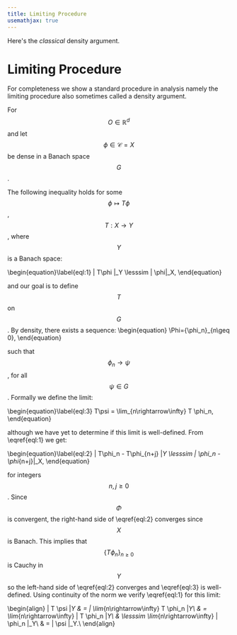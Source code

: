 ```yaml
---
title: Limiting Procedure
usemathjax: true
---
```


Here's the *classical* density argument.

# Limiting Procedure

For completeness we show a standard procedure in analysis namely the limiting
procedure also sometimes called a density argument.

For $$O\in \mathbb{R}^d$$ and let $$\phi\in\mathcal{C} = X$$ be dense in a Banach space $$G$$.

The following inequality holds for some $$\phi\mapsto T\phi$$, $$T: X\rightarrow
Y$$, where $$Y$$ is a Banach space:

\begin{equation}\label{eql:1}
\| T\phi \|_Y \lesssim \| \phi\|_X,
\end{equation}

and our goal is to define $$T$$ on $$G$$. By density, there exists a sequence:
\begin{equation}
\Phi=\{\phi_n\}_{n\geq 0},
\end{equation}

 such that $$\phi_n \rightarrow \psi$$, for all $$\psi \in
G$$. Formally we define the limit:

\begin{equation}\label{eql:3}
T\psi = \lim_{n\rightarrow\infty} T \phi_n,
\end{equation}

although we have yet to determine if this limit is well-defined. From
\eqref{eql:1} we get:

\begin{equation}\label{eql:2}
\| T\phi_n - T\phi_{n+j} \|_Y \lesssim \| \phi_n - \phi_{n+j}\|_X,
\end{equation}


for integers $$n,j\geq 0$$. Since $$\Phi$$ is convergent, the right-hand side of
\eqref{eql:2} converges since $$X$$ is Banach. This implies that $$\{
T\phi_n\}_{n\geq 0}$$ is Cauchy in $$Y$$ so the left-hand side of \eqref{eql:2}
converges and  \eqref{eql:3} is well-defined. Using continuity of the norm we
verify \eqref{eql:1} for this limit:

\begin{align}
\| T \psi \|_Y & = \| \lim_{n\rightarrow\infty} T \phi_n \|_Y\\
& = \lim_{n\rightarrow\infty} \| T \phi_n \|_Y\\
& \lesssim \lim_{n\rightarrow\infty} \| \phi_n \|_Y\\
& = \| \psi \|_Y.\\
\end{align}

